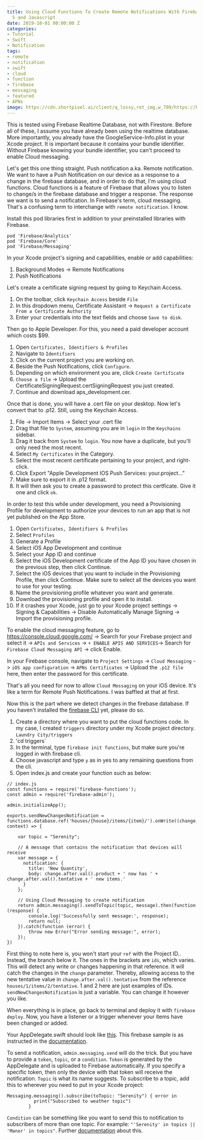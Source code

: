 ```yaml
---
title: Using Cloud Functions To Create Remote Notifications With Firebase In Swift
  5 and Javascript
date: 2019-10-01 00:00:00 Z
categories:
- Tutorial
- Swift
- Notification
tags:
- remote
- notification
- swift
- cloud
- function
- firebase
- messaging
- featured
- APNs
image: https://cdn.shortpixel.ai/client/q_lossy,ret_img,w_709/https://buildfire.com/wp-content/uploads/2018/03/uber.png
---
```


This is tested using Firebase Realtime Database, not with Firestore. Before all of these, I assume you have already been using the realtime database. More importantly, you already have the GoogleService-Info.plist in your Xcode project. It is important because it contains your bundle identifier. Without Firebase knowing your bundle identifier, you can't proceed to enable Cloud messaging. 

Let's get this one thing straight. Push notification a.ka. Remote notification. We want to have a Push Notification on our device as a response to a change in the firebase database, and in order to do that, I'm using cloud functions. Cloud functions is a feature of Firebase that allows you to listen to change/s in the firebase database and trigger a response. The response we want is to send a notification. In Firebase's term, cloud messaging. That's a confusing term to interchange with `remote notification`. I know.

Install this pod libraries first in addition to your preinstalled libraries with Firebase.
```
pod 'Firebase/Analytics'
pod 'Firebase/Core'
pod 'Firebase/Messaging'
```

In your Xcode project's signing and capabilities, enable or add capabilities:
1. Background Modes -> Remote Notifications
2. Push Notifications

Let's create a certificate signing request by going to Keychain Access.

1. On the toolbar, click `Keychain Access` beside `File`
2. In this dropdown menu, Certificate Assistant -> `Request a Certificate From a Certificate Authority`
3. Enter your credentials into the text fields and choose `Save to disk`.

Then go to Apple Developer. For this, you need a paid developer account which costs $99. 

1. Open `Certificates, Identifiers & Profiles`
2. Navigate to `Identifiers`
3. Click on the current project you are working on.
4. Beside the Push Notifications, click `Configure`.
5. Depending on which environment you are, click `Create Certificate`
6. `Choose a file` -> Upload the CertificateSigningRequest.certSigningRequest you just created.
7. Continue and download aps_development.cer.

Once that is done, you will have a .cert file on your desktop. Now let's convert that to .p12. Still, using the Keychain Access.

1. File -> Import Items -> Select your .cert file
2. Drag that file to `System`, assuming you are in `login` in the `Keychains` sidebar.
3. Drag it back from `System` to `login`. You now have a duplicate, but you'll only need the most recent.
4. Select `My Certificates` in the Category.
5. Select the most recent certificate pertaining to your project, and right-click.
6. Click Export "Apple Development IOS Push Services: your.project..."
7. Make sure to export it in .p12 format.
8. It will then ask you to create a password to protect this certficate. Give it one and click `ok`.

In order to test this while under development, you need a Provisioning Profile for development to authorize your devices to run an app that is not yet published on the App Store.
1.  Open `Certificates, Identifiers & Profiles`
2.  Select `Profiles`
3.  Generate a Profile
4.  Select iOS App Development and continue
5.  Select your App ID and continue
6.  Select the iOS Development certificate of the App ID you have chosen in the previous step, then click Continue.
7.  Select the iOS devices that you want to include in the Provisioning Profile, then click Continue. Make sure to select all the devices you want to use for your testing.
8.  Name the provisioning profile whatever you want and generate.
9.  Download the provisioning profile and open it to install.
10.  If it crashes your Xcode, just go to your Xcode project settings -> Signing & Capabilities -> Disable Automatically Manage Signing -> Import the provisioning profile.

To enable the cloud messaging feature, go to https://console.cloud.google.com/ -> Search for your Firebase project and select it -> `APIs and Services` -> `+ ENABLE APIS AND SERVICES`-> Search for `Firebase Cloud Messaging API` -> click Enable.

In your Firebase console, navigate to `Project Settings` -> `Cloud Messaging` -> `iOS app configuration` -> `APNs Certificates` -> Upload the `.p12 file` here, then enter the password for this certificate.

That's all you need for now to allow `Cloud Messaging` on your iOS device. It's like a term for Remote Push Notifications. I was baffled at that at first.

Now this is the part where we detect changes in the firebase database. If you haven't installed the [firebase CLI][cli] yet, please do so.
1. Create a directory where you want to put the cloud functions code. In my case, I created `triggers` directory under my Xcode project directory. `Laundry City/triggers`
2. 'cd triggers`
3. In the terminal, type `firebase init functions`, but make sure you're logged in with firebase cli.
4. Choose javascript and type `y` as in yes to any remaining questions from the cli.
5. Open index.js and create your function such as below:

```
// index.js
const functions = require('firebase-functions');
const admin = require('firebase-admin');

admin.initializeApp();

exports.sendNewChangesNotification = functions.database.ref('houses/{house}/items/{item}/').onWrite((change, context) => {

    var topic = "Serenity";
		
    // A message that contains the notification that devices will receive	
    var message = {
      notification: {
        title: 'New Quantity',
        body: change.after.val().product + ' now has ' + change.after.val().tentative + ' new items.'
      }
    };

    // Using Cloud Messaging to create notification
    return admin.messaging().sendToTopic(topic, message).then(function (response) {
        console.log('Successfully sent message:', response);
        return null;
    }).catch(function (error) {
        throw new Error("Error sending message:", error);
    });
})
```

First thing to note here is, you won't start your `ref` with the Project ID.. Instead, the branch below it. The ones in the brackets are `ids`, which varies. This will detect any write or changes happening in that reference. It will catch the changes in the `change` parameter. Thereby, allowing access to the new tentative value in `change.after.val().tentative` from the reference `houses/1/items/2/tentative`. 1 and 2 here are just examples of IDs. `sendNewChangesNotification` is just a variable. You can change it however you like.

When everything is in place, go back to terminal and deploy it with `firebase deploy`. Now, you have a listener or a trigger whenever your items have been changed or added.

Your AppDelegate.swift should look like [this][messaging]. This firebase sample is as instructed in the [documentation][doc].

To send a notification, `admin.messaging.send` will do the trick. But you have to provide a `token`, `topic`, or a `condition`. `Token` is generated by the AppDelegate and is uploaded to Firebase automatically. If you specify a specific token, then only the device with that token will receive the notification. `Topic` is what its name suggests. To subscribe to a topic, add this to wherever you need to put in your Xcode project:

```
Messaging.messaging().subscribe(toTopic: "Serenity") { error in
          print("Subscribed to weather topic")
        }
```

`Condition` can be something like you want to send this to notification to subscribers of more than one topic. For example: `"'Serenity' in topics || 'Manor' in topics"`. Further [documentation][topics] about this.

[topics]: https://firebase.google.com/docs/cloud-messaging/ios/topic-messaging
[doc]: https://firebase.google.com/docs/cloud-messaging/ios/client
[messaging]: https://github.com/firebase/quickstart-ios/blob/master/messaging/MessagingExampleSwift/AppDelegate.swift
[cli]: https://firebase.google.com/docs/cli
